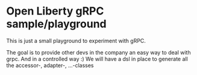 # Open Liberty gRPC sample/playground

This is just a small playground to experiment with gRPC.

The goal is to provide other devs in the company an easy way to deal with grpc. And in a controlled way :) We will have a dsl in place to generate all the accessor-, adapter-, ...-classes
